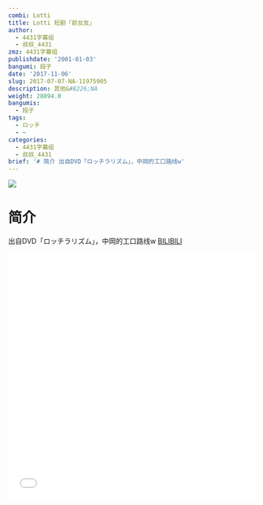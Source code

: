 ```yaml
---
combi: Lotti
title: Lotti 短剧「前女友」
author:
  - 4431字幕组
  - 叔叔_4431
zmz: 4431字幕组
publishdate: '2001-01-03'
bangumi: 段子
date: '2017-11-06'
slug: 2017-07-07-NA-11975905
description: 其他&#8226;NA
weight: 28894.0
bangumis:
  - 段子
tags:
  - ロッチ
  - ~
categories:
  - 4431字幕组
  - 叔叔_4431
brief: '# 简介 出自DVD「ロッチラリズム」，中岡的工口路线w'
---
```

![](https://i.imgur.com/O27ZWm3.png)
# 简介  
出自DVD「ロッチラリズム」，中岡的工口路线w
  [BILIBILI](https://www.bilibili.com/video/av11975905/)

  <iframe src="//www.bilibili.com/blackboard/player.html?aid=11975905" width="100%" height="500" frameborder="0" allowfullscreen="allowfullscreen"></iframe>
